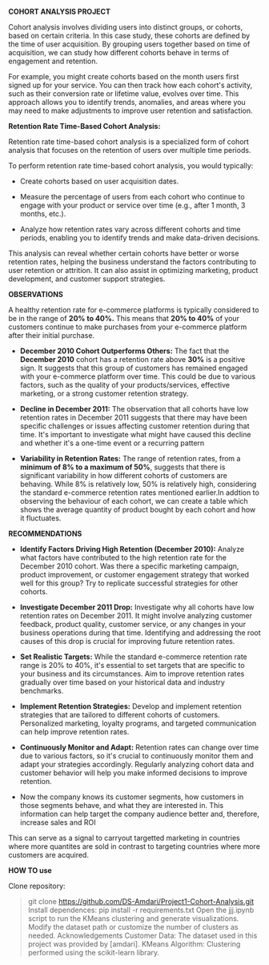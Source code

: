 **COHORT ANALYSIS PROJECT**

Cohort analysis involves dividing users into distinct groups, or cohorts, based on certain criteria. In this case study, these cohorts are defined by the time of user acquisition. By grouping users together based on time of acquisition, we can study how different cohorts behave in terms of engagement and retention.

For example, you might create cohorts based on the month users first signed up for your service. You can then track how each cohort's activity, such as their conversion rate or lifetime value, evolves over time. This approach allows you to identify trends, anomalies, and areas where you may need to make adjustments to improve user retention and satisfaction.

**Retention Rate Time-Based Cohort Analysis:**

Retention rate time-based cohort analysis is a specialized form of cohort analysis that focuses on the retention of users over multiple time periods.

To perform retention rate time-based cohort analysis, you would typically:

- Create cohorts based on user acquisition dates.

- Measure the percentage of users from each cohort who continue to engage with your product or service over time (e.g., after 1 month, 3 months, etc.).

- Analyze how retention rates vary across different cohorts and time periods, enabling you to identify trends and make data-driven decisions.

This analysis can reveal whether certain cohorts have better or worse retention rates, helping the business understand the factors contributing to user retention or attrition. It can also assist in optimizing marketing, product development, and customer support strategies.

**OBSERVATIONS**

A healthy retention rate for e-commerce platforms is typically considered to be in the range of **20% to 40%.** This means that **20% to 40%** of your customers continue to make purchases from your e-commerce platform after their initial purchase.
- **December 2010 Cohort Outperforms Others:** The fact that the **December 2010** cohort has a retention rate above **30%** is a positive sign. It suggests that this group of customers has remained engaged with your e-commerce platform over time. This could be due to various factors, such as the quality of your products/services, effective marketing, or a strong customer retention strategy.

- **Decline in December 2011:** The observation that all cohorts have low retention rates in December 2011 suggests that there may have been specific challenges or issues affecting customer retention during that time. It's important to investigate what might have caused this decline and whether it's a one-time event or a recurring pattern

- **Variability in Retention Rates:** The range of retention rates, from a **minimum of 8% to a maximum of 50%**, suggests that there is significant variability in how different cohorts of customers are behaving. While 8% is relatively low, 50% is relatively high, considering the standard e-commerce retention rates mentioned earlier.In addtion to observing the behaviour of each cohort, we can create a table which shows the average quantity of product bought by each cohort and how it fluctuates.

**RECOMMENDATIONS**

- **Identify Factors Driving High Retention (December 2010):** Analyze what factors have contributed to the high retention rate for the December 2010 cohort. Was there a specific marketing campaign, product improvement, or customer engagement strategy that worked well for this group? Try to replicate successful strategies for other cohorts.

- **Investigate December 2011 Drop:** Investigate why all cohorts have low retention rates on December 2011. It might involve analyzing customer feedback, product quality, customer service, or any changes in your business operations during that time. Identifying and addressing the root causes of this drop is crucial for improving future retention rates.

- **Set Realistic Targets:** While the standard e-commerce retention rate range is 20% to 40%, it's essential to set targets that are specific to your business and its circumstances. Aim to improve retention rates gradually over time based on your historical data and industry benchmarks.

- **Implement Retention Strategies:** Develop and implement retention strategies that are tailored to different cohorts of customers. Personalized marketing, loyalty programs, and targeted communication can help improve retention rates.

- **Continuously Monitor and Adapt:** Retention rates can change over time due to various factors, so it's crucial to continuously monitor them and adapt your strategies accordingly. Regularly analyzing cohort data and customer behavior will help you make informed decisions to improve retention.
- Now the company knows its customer segments, how customers in those segments behave, and what they are interested in. This information can help target the company audience better and, therefore, increase sales and ROI
>
This can serve as a signal to carryout targetted marketing in countries where more quantites are sold in contrast to targeting countries where more customers are acquired.
>
**HOW TO use**

Clone repository:
> git clone https://github.com/DS-Amdari/Project1-Cohort-Analysis.git
Install dependences:
> pip install -r requirements.txt
Open the jjj.ipynb script to run the KMeans clustering and generate visualizations. Modify the dataset path or customize the number of clusters as needed.
Acknowledgements Customer Data: The dataset used in this project was provided by [amdari]. KMeans Algorithm: Clustering performed using the scikit-learn library.
